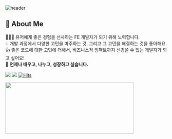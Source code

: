 



![header](https://capsule-render.vercel.app/api?type=soft&color=auto&height=200&section=header&text=Hello,%20I'm%20SANGJO%20🧑‍💻&fontSize=30&animation=twinkling)

## 🙋 About Me
<p>
🧑🏻‍💻 유저에게 좋은 경험을 선사하는 FE 개발자가 되기 위해 노력합니다.<br>
💡 개발 과정에서 다양한 고민을 마주하는 것, 그리고 그 고민을 해결하는 것을 좋아해요.<br>
👍 좋은 코드에 대한 고민에 더해서, 비즈니스적 임팩트까지 신경쓸 수 있는 개발자가 되고 싶어요!<br>
🌱 <b>언제나 배우고, 나누고, 성장하고 싶습니다.</b>
</p>


<a href="https://www.sjoleee.info" target="_blank"><img src="https://img.shields.io/badge/RESUME-129900?style=flat" /></a>
<a href="https://blog.sjoleee.info" target="_blank"><img src="https://img.shields.io/badge/BLOG-F64714?style=flat" /></a>
[![Hits](https://hits.sh/github.com/sjoleee.svg?label=%F0%9F%90%B6&color=0cc9fd&labelColor=daf6ff)](https://hits.sh/github.com/sjoleee/)


<a href="https://github.com/devxb/gitanimals">
  <img src="https://render.gitanimals.org/lines/sjoleee" width="400" height="160"/>
</a>
